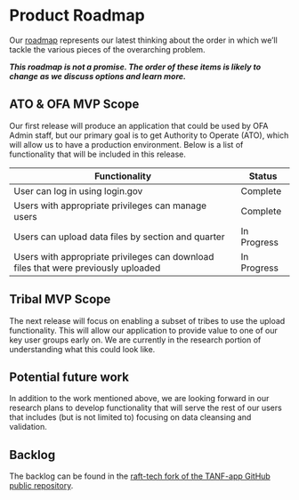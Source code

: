 # Product Roadmap
Our [roadmap](https://app.mural.co/t/officeoffamilyassistance2744/m/gsa6/1592336604317/61159efd030645a74c267130ea19b2083f87dd09) represents our latest thinking about the order in which we’ll tackle the various pieces of the overarching problem.

**_This roadmap is not a promise. The order of these items is likely to change as we discuss options and learn more._**

## ATO & OFA MVP Scope
Our first release will produce an application that could be used by OFA Admin staff, but our primary goal is to get Authority to Operate (ATO), which will allow us to have a production environment. Below is a list of functionality that will be included in this release.

| Functionality | Status | 
| -------- | ------- | 
| User can log in using login.gov | Complete
| Users with appropriate privileges can manage users | Complete
| Users can upload data files by section and quarter | In Progress
| Users with appropriate privileges can download files that were previously uploaded     | In Progress

## Tribal MVP Scope
The next release will focus on enabling a subset of tribes to use the upload functionality. This will allow our application to provide value to one of our key user groups early on. We are currently in the research portion of understanding what this could look like. 

## Potential future work
In addition to the work mentioned above, we are looking forward in our research plans to develop functionality that will serve the rest of our users that includes (but is not limited to) focusing on data cleansing and validation. 
## Backlog
The backlog can be found in the [raft-tech fork of the TANF-app GitHub public repository](https://github.com/raft-tech/TANF-app/issues).
